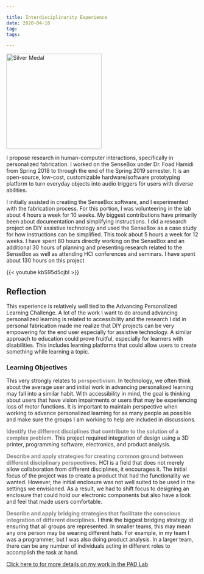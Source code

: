 ```yaml
---

title: Interdisciplinarity Experience
date: 2020-04-18
tag:
tags:

---
```

<img src="https://www.fayoojo.com/project/silvermedal.png" alt="Silver Medal" width="250" height="250">

I propose research in human-computer interactions, specifically in personalized fabrication. I worked on the SenseBox under Dr. Foad Hamidi from Spring 2018 to through the end of the Spring 2019 semester. It is an open-source, low-cost, customizable hardware/software prototyping platform to turn everyday objects into audio triggers for users with diverse abilities.

I initially assisted in creating the SenseBox software, and I experimented with the fabrication process. For this portion, I was volunteering in the lab about 4 hours a week for 10 weeks. My biggest contributions have primarily been about documentation and simplifying instructions. I did a research project on DIY assistive technology and used the SenseBox as a case study for how instructions can be simplified. This took about 5 hours a week for 12 weeks. I have spent 80 hours directly working on the SenseBox and an additional 30 hours of planning and presenting research related to the SenseBox as well as attending HCI conferences and seminars. I have spent about 130 hours on this project

{{< youtube kbS95d5cjbI >}}

## Reflection ##
This experience is relatively well tied to the Advancing Personalized Learning Challenge. A lot of the work I want to do around advancing personalized learning is related to accessibility and the research I did in personal fabrication made me realize that DIY projects can be very empowering for the end user especially for assistive technology. A similar approach to education could prove fruitful, especially for learners with disabilities. This includes learning platforms that could allow users to create something while learning a topic.

### Learning Objectives ###
This very strongly relates to <span style="color:grey">**perspectivism**</span>. In technology, we often think about the average user and initial work in advancing personalized learning may fall into a similar habit. With accessibility in mind, the goal is thinking about users that have vision impairments or users that may be experiencing loss of motor functions. It is important to maintain perspective when working to advance personalized learning for as many people as possible and make sure the groups I am working to help are included in discussions.

<span style="color:grey">**Identify the different disciplines that contribute to the solution of a complex problem.**</span>
This project required integration of design using a 3D printer, programming software, electronics, and product analysis.

<span style="color:grey">**Describe and apply strategies for creating common ground between different disciplinary perspectives.**</span>
HCI is a field that does not merely allow collaboration from different disciplines, it encourages it. The initial focus of the project was to create a product that had the functionality we wanted. However, the initial enclosure was not well suited to be used in the settings we envisioned. As a result, we had to shift focus to designing an enclosure that could hold our electronic components but also have a look and feel that made users comfortable.

<span style="color:grey">**Describe and apply bridging strategies that facilitate the conscious integration of different disciplines.**</span>
I think the biggest bridging strategy id ensuring that all groups are represented. In smaller teams, this may mean any one person may be wearing different hats. For example, in my team I was a programmer, but I was also doing product analysis. In a larger team, there can be any number of individuals acting in different roles to accomplish the task at hand.


[Click here to for more details on my work in the PAD Lab ](https://www.fayoojo.com/project/sensebox/)
